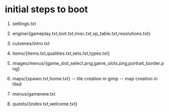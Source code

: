 # initial steps to boot

1. settings.txt
2. engine/{gameplay.txt,loot.txt,misc.txt,xp_table.txt,resolutions.txt}
3. cutsenes/intro.txt
4. items/{items.txt,qualities.txt,sets.txt,types.txt}
5. images/menus/{game_slot_select.png,game_slots.png,portrait_border.png}
6. maps/{spawn.txt,home.txt} -- tile creation in gimp -- map creation in tiled

8999. menus/gamenew.txt
9000. quests/{index.txt,welcome.txt}
